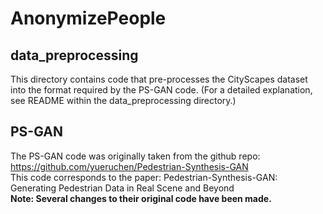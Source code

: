 # AnonymizePeople

## data_preprocessing
This directory contains code that pre-processes the CityScapes dataset into the format required by the PS-GAN code. (For a detailed explanation, see README within the data_preprocessing directory.)


## PS-GAN
The PS-GAN code was originally taken from the github repo: https://github.com/yueruchen/Pedestrian-Synthesis-GAN  
This code corresponds to the paper: Pedestrian-Synthesis-GAN: Generating Pedestrian Data in Real Scene and Beyond  
**Note: Several changes to their original code have been made.**
